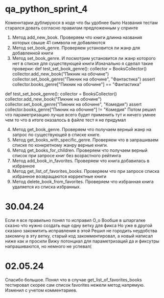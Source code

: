 # qa_python_sprint_4
Коменнтарии дублируюся в коде что бы удобнее было 
Названия тестам старался довать согласно правилам предложенным у спринте 
1. Метод add_new_book. Проверяем что книги длинна названия которых свыше 41 символа не добавляются
2. Метод set_book_genre. Проверяем установится ли жанр для добавленной книги
3. Метод set_book_genre. И посмотрим установится ли жанр которого нет в списке для существующей книги
Изначально я сделал такие проверки:
 def test_set_book_genre():
     collector = BooksCollector()
     collector.add_new_book("Пикник на обочине")
     collector.set_book_genre("Пикник на обочине", "Фантастика")
     assert collector.books_genre["Пикник на обочине"] == "Фантастика"
 
 def test_set_book_genre():
     collector = BooksCollector()
     collector.add_new_book("Пикник на обочине")
     collector.set_book_genre("Пикник на обочине", "Комедия")
     assert collector.books_genre["Пикник на обочине"] != "Комедия"
Потом решил что параметризацию лучше всего будет применить тут и ничего умнее чем то что в итоге оказалось в файле тест я не придумал

4. Метод get_book_genre. Проверяем что получаем верный жанр на запрос по существующей в списке книге.
5. Метод get_books_with_specific_genre. Проверяем что в запрашиваем списке по конкретному жанру верные книги.
6. Метод get_books_for_children. Проверяем что получаем верный список при запросе книг без возрастного рейтинга
7. Метод add_book_in_favorites. Проверяем что книга добавилась в избранное
8. Метод get_list_of_favorites_books. Проверяем что при запросе списка избранное возвращаются корректные книги
9. Метод delete_book_from_favorites. Проверяем что избранная книга удаляется из списка избранных.

# 30.04.24 
Если я все правильно понял то исправил О_о
Вообше в шпаргалке сказно что нужно создать еще одну ветку для фикса
Но уже в другой сказано закомитить исправления в этой
Решил не городить неудобства закомичу в эту ветку, старый код закомментировал, а новый написал ниже как и просили
Вижу потонциал для параметризаций да и фиксутры напрашиваются, но немного не успевал(

# 02.05.24
Спасибо большое. 
Понял что в случае get_list_of_favorites_books тестировал скорее сам список favorites нежели метод напрямую. Изменил с учетом 
комментариев.